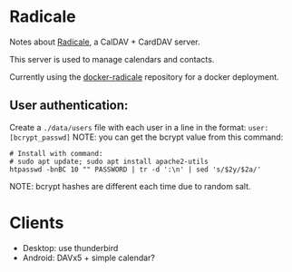 # Radicale
Notes about [Radicale](https://radicale.org/v3.html), a CalDAV + CardDAV
server.

This server is used to manage calendars and contacts.

Currently using the
[docker-radicale](https://github.com/cupcakearmy/docker-radicale) repository
for a docker deployment.

## User authentication:
Create a `./data/users` file with each user in a line in the format:
   `user:[bcrypt_passwd]`
NOTE: you can get the bcrypt value from this command:
```
# Install with command:
# sudo apt update; sudo apt install apache2-utils
htpasswd -bnBC 10 "" PASSWORD | tr -d ':\n' | sed 's/$2y/$2a/'
```
NOTE: bcrypt hashes are different each time due to random salt.

# Clients
- Desktop: use thunderbird
- Android: DAVx5 + simple calendar?

